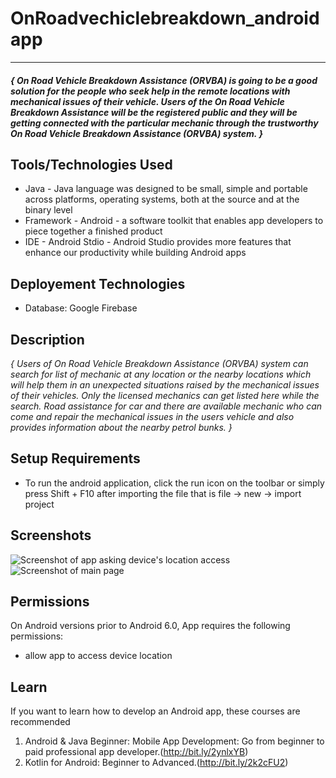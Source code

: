 # OnRoadvechiclebreakdown_androidapp

***
#### _{ On Road Vehicle Breakdown Assistance (ORVBA) is going to be a good solution for the people who seek help in the remote locations with mechanical issues of their vehicle. Users of the On Road Vehicle Breakdown Assistance will be the registered public and they will be getting connected with the particular mechanic through the trustworthy On Road Vehicle Breakdown Assistance (ORVBA) system. }_

## Tools/Technologies Used
* Java - Java language was designed to be small, simple and portable across platforms, operating systems, both at the source and at the binary level
* Framework - Android - a software toolkit that enables app developers to piece together a finished product
* IDE - Android Stdio - Android Studio provides more features that enhance our productivity while building Android apps


## Deployement Technologies 
* Database: Google Firebase

## Description
_{ Users of On Road Vehicle Breakdown Assistance (ORVBA) system can search for list of mechanic at any location or the nearby locations which will help them in an unexpected situations raised by the mechanical issues of their vehicles. Only the licensed mechanics can get listed here while the search. Road assistance for car and there are available mechanic who can come and repair the mechanical issues in the users vehicle and also provides information about the nearby petrol bunks. }_

## Setup Requirements
* To run the android application, click the run icon on the toolbar or simply press Shift + F10 after importing the file that is file -> new -> import project

## Screenshots
![Screenshot of app asking device's location access](OnRoadVehicleBreakDown/images/1.jpg)
![Screenshot of main page](OnRoadVehicleBreakDown/images/2.jpg)

## Permissions
On Android versions prior to Android 6.0, App requires the following permissions:
* allow app to access device location

## Learn
If you want to learn how to develop an Android app, these courses are recommended
1) Android & Java Beginner: Mobile App Development: Go from beginner to paid professional app developer.(http://bit.ly/2ynlxYB) 
2) Kotlin for Android: Beginner to Advanced.(http://bit.ly/2k2cFU2)
